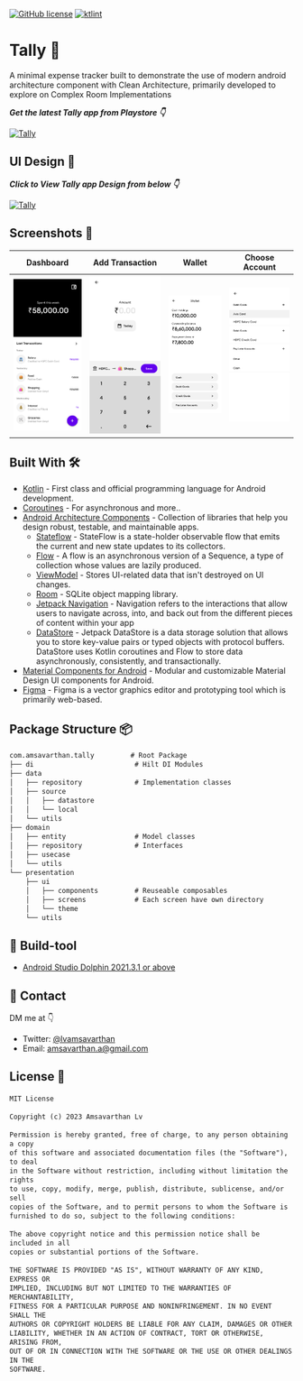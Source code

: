 [![GitHub license](https://img.shields.io/badge/License-MIT-blue.svg)](LICENSE)
[![ktlint](https://img.shields.io/badge/code%20style-%E2%9D%A4-FF4081.svg)](https://ktlint.github.io/)

# Tally 💸
A minimal expense tracker built to demonstrate the use of modern android architecture component with Clean Architecture, primarily developed to explore on Complex Room Implementations

***Get the latest Tally app from Playstore 👇***

[![Tally](https://img.shields.io/badge/Tally-PLAYSTORE-black.svg?style=for-the-badge&logo=android)](https://play.google.com/store/apps/details?id=com.amsavarthan.tally)

## UI Design 🎨

***Click to View Tally app Design from below 👇***

[![Tally](https://img.shields.io/badge/Tally-FIGMA-black.svg?style=for-the-badge&logo=figma)](https://www.figma.com/file/l1qN1GnbMnI5LUymuIImAE/Tally?node-id=0%3A1&t=gevji5o4Ihh9gfk4-1)

## Screenshots 📸
Dashboard | Add Transaction | Wallet | Choose Account
--- | --- | --- |---
![](https://github.com/amsavarthan/tally/blob/main/art/Dashboard.png)|![](https://github.com/amsavarthan/tally/blob/main/art/Add-Edit-Transaction.png)|![](https://github.com/amsavarthan/tally/blob/main/art/Wallet-Screen.png)|![](https://github.com/amsavarthan/tally/blob/main/art/Choose-Account.png)|

## Built With 🛠
- [Kotlin](https://kotlinlang.org/) - First class and official programming language for Android development.
- [Coroutines](https://kotlinlang.org/docs/reference/coroutines-overview.html) - For asynchronous and more..
- [Android Architecture Components](https://developer.android.com/topic/libraries/architecture) - Collection of libraries that help you design robust, testable, and maintainable apps.
  - [Stateflow](https://developer.android.com/kotlin/flow/stateflow-and-sharedflow) - StateFlow is a state-holder observable flow that emits the current and new state updates to its collectors. 
  - [Flow](https://kotlinlang.org/docs/reference/coroutines/flow.html) - A flow is an asynchronous version of a Sequence, a type of collection whose values are lazily produced.
  - [ViewModel](https://developer.android.com/topic/libraries/architecture/viewmodel) - Stores UI-related data that isn't destroyed on UI changes. 
  - [Room](https://developer.android.com/topic/libraries/architecture/room) - SQLite object mapping library.
  - [Jetpack Navigation](https://developer.android.com/guide/navigation) - Navigation refers to the interactions that allow users to navigate across, into, and back out from the different pieces of content within your app
  - [DataStore](https://developer.android.com/topic/libraries/architecture/datastore) - Jetpack DataStore is a data storage solution that allows you to store key-value pairs or typed objects with protocol buffers. DataStore uses Kotlin coroutines and Flow to store data asynchronously, consistently, and transactionally.
- [Material Components for Android](https://github.com/material-components/material-components-android) - Modular and customizable Material Design UI components for Android.
- [Figma](https://figma.com/) - Figma is a vector graphics editor and prototyping tool which is primarily web-based.

## Package Structure 📦
    
    
    com.amsavarthan.tally         # Root Package
    ├── di                         # Hilt DI Modules
    ├── data                       
    │   ├── repository             # Implementation classes
    │   ├── source               
    │   │   ├── datastore          
    │   │   └── local              
    │   └── utils                  
    ├── domain                     
    │   ├── entity                 # Model classes
    │   ├── repository             # Interfaces
    │   ├── usecase                
    │   └── utils                
    └── presentation               
        ├── ui                     
        │   ├── components         # Reuseable composables
        │   ├── screens            # Each screen have own directory
        │   └── theme              
        └── utils


## 🧰 Build-tool

- [Android Studio Dolphin 2021.3.1 or above](https://developer.android.com/studio)

## 📩 Contact

DM me at 👇

* Twitter: <a href="https://twitter.com/lvamsavarthan" target="_blank">@lvamsavarthan</a>
* Email: amsavarthan.a@gmail.com

## License 🔖
```
MIT License

Copyright (c) 2023 Amsavarthan Lv

Permission is hereby granted, free of charge, to any person obtaining a copy
of this software and associated documentation files (the "Software"), to deal
in the Software without restriction, including without limitation the rights
to use, copy, modify, merge, publish, distribute, sublicense, and/or sell
copies of the Software, and to permit persons to whom the Software is
furnished to do so, subject to the following conditions:

The above copyright notice and this permission notice shall be included in all
copies or substantial portions of the Software.

THE SOFTWARE IS PROVIDED "AS IS", WITHOUT WARRANTY OF ANY KIND, EXPRESS OR
IMPLIED, INCLUDING BUT NOT LIMITED TO THE WARRANTIES OF MERCHANTABILITY,
FITNESS FOR A PARTICULAR PURPOSE AND NONINFRINGEMENT. IN NO EVENT SHALL THE
AUTHORS OR COPYRIGHT HOLDERS BE LIABLE FOR ANY CLAIM, DAMAGES OR OTHER
LIABILITY, WHETHER IN AN ACTION OF CONTRACT, TORT OR OTHERWISE, ARISING FROM,
OUT OF OR IN CONNECTION WITH THE SOFTWARE OR THE USE OR OTHER DEALINGS IN THE
SOFTWARE.
```
